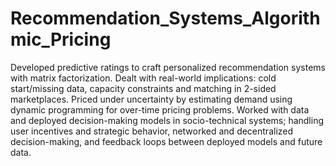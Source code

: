 # Recommendation_Systems_Algorithmic_Pricing
Developed predictive ratings to craft personalized recommendation systems with matrix factorization. Dealt with real-world implications: cold start/missing data, capacity constraints and matching in 2-sided marketplaces. Priced under uncertainty by estimating demand using dynamic programming for over-time pricing problems. Worked with data and deployed decision-making models in socio-technical systems; handling user incentives and strategic behavior, networked and decentralized decision-making, and feedback loops between deployed models and future data.
